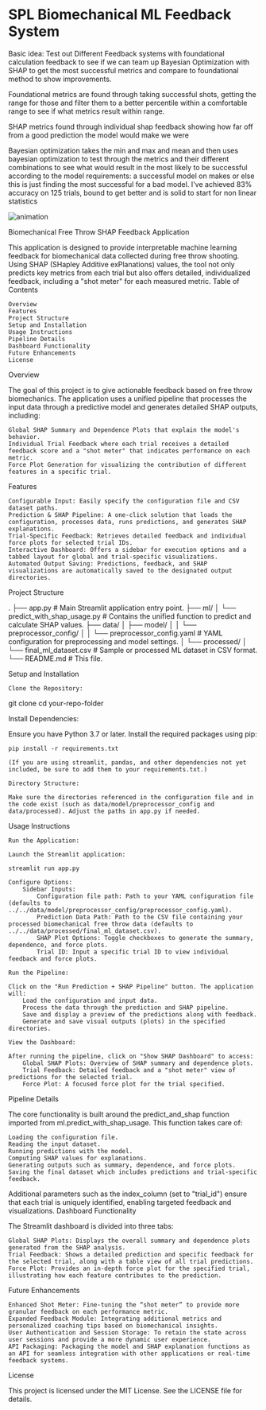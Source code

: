 # SPL Biomechanical ML Feedback System


Basic idea: Test out Different Feedback systems with foundational calculation feedback to see
if we can team up Bayesian Optimization with SHAP to get the most successful metrics and compare to foundational method to show improvements.

Foundational metrics are found through taking successful shots, getting the range for those and filter them to a better percentile within a comfortable range to see if what metrics result within range.

SHAP metrics found through individual shap feedback showing how far off from a good prediction the model would make we were

Bayesian optimization takes the min and max and mean and then uses bayesian optimization to test through the metrics and their different combinations to see what would result in the most likely to be successful according to the model 
    requirements: a successful model on makes or else this is just finding the most successful for a bad model. I've achieved 83% accuracy on 125 trials, bound to get better and is solid to start for non linear statistics



![animation](https://github.com/user-attachments/assets/63d8c67c-9ed5-41f3-a5a9-5c98b8f219d0)



Biomechanical Free Throw SHAP Feedback Application

This application is designed to provide interpretable machine learning feedback for biomechanical data collected during free throw shooting. Using SHAP (SHapley Additive exPlanations) values, the tool not only predicts key metrics from each trial but also offers detailed, individualized feedback, including a "shot meter" for each measured metric.
Table of Contents

    Overview
    Features
    Project Structure
    Setup and Installation
    Usage Instructions
    Pipeline Details
    Dashboard Functionality
    Future Enhancements
    License

Overview

The goal of this project is to give actionable feedback based on free throw biomechanics. The application uses a unified pipeline that processes the input data through a predictive model and generates detailed SHAP outputs, including:

    Global SHAP Summary and Dependence Plots that explain the model's behavior.
    Individual Trial Feedback where each trial receives a detailed feedback score and a "shot meter" that indicates performance on each metric.
    Force Plot Generation for visualizing the contribution of different features in a specific trial.

Features

    Configurable Input: Easily specify the configuration file and CSV dataset paths.
    Prediction & SHAP Pipeline: A one-click solution that loads the configuration, processes data, runs predictions, and generates SHAP explanations.
    Trial-Specific Feedback: Retrieves detailed feedback and individual force plots for selected trial IDs.
    Interactive Dashboard: Offers a sidebar for execution options and a tabbed layout for global and trial-specific visualizations.
    Automated Output Saving: Predictions, feedback, and SHAP visualizations are automatically saved to the designated output directories.

Project Structure

.
├── app.py                  # Main Streamlit application entry point.
├── ml/
│   └── predict_with_shap_usage.py  # Contains the unified function to predict and calculate SHAP values.
├── data/
│   ├── model/
│   │   └── preprocessor_config/
│   │       └── preprocessor_config.yaml   # YAML configuration for preprocessing and model settings.
│   └── processed/
│       └── final_ml_dataset.csv         # Sample or processed ML dataset in CSV format.
└── README.md               # This file.

Setup and Installation

    Clone the Repository:

git clone 
cd your-repo-folder

Install Dependencies:

Ensure you have Python 3.7 or later. Install the required packages using pip:

    pip install -r requirements.txt

    (If you are using streamlit, pandas, and other dependencies not yet included, be sure to add them to your requirements.txt.)

    Directory Structure:

    Make sure the directories referenced in the configuration file and in the code exist (such as data/model/preprocessor_config and data/processed). Adjust the paths in app.py if needed.

Usage Instructions

    Run the Application:

    Launch the Streamlit application:

    streamlit run app.py

    Configure Options:
        Sidebar Inputs:
            Configuration file path: Path to your YAML configuration file (defaults to ../../data/model/preprocessor_config/preprocessor_config.yaml).
            Prediction Data Path: Path to the CSV file containing your processed biomechanical free throw data (defaults to ../../data/processed/final_ml_dataset.csv).
            SHAP Plot Options: Toggle checkboxes to generate the summary, dependence, and force plots.
            Trial ID: Input a specific trial ID to view individual feedback and force plots.

    Run the Pipeline:

    Click on the "Run Prediction + SHAP Pipeline" button. The application will:
        Load the configuration and input data.
        Process the data through the prediction and SHAP pipeline.
        Save and display a preview of the predictions along with feedback.
        Generate and save visual outputs (plots) in the specified directories.

    View the Dashboard:

    After running the pipeline, click on "Show SHAP Dashboard" to access:
        Global SHAP Plots: Overview of SHAP summary and dependence plots.
        Trial Feedback: Detailed feedback and a "shot meter" view of predictions for the selected trial.
        Force Plot: A focused force plot for the trial specified.

Pipeline Details

The core functionality is built around the predict_and_shap function imported from ml.predict_with_shap_usage. This function takes care of:

    Loading the configuration file.
    Reading the input dataset.
    Running predictions with the model.
    Computing SHAP values for explanations.
    Generating outputs such as summary, dependence, and force plots.
    Saving the final dataset which includes predictions and trial-specific feedback.

Additional parameters such as the index_column (set to "trial_id") ensure that each trial is uniquely identified, enabling targeted feedback and visualizations.
Dashboard Functionality

The Streamlit dashboard is divided into three tabs:

    Global SHAP Plots: Displays the overall summary and dependence plots generated from the SHAP analysis.
    Trial Feedback: Shows a detailed prediction and specific feedback for the selected trial, along with a table view of all trial predictions.
    Force Plot: Provides an in-depth force plot for the specified trial, illustrating how each feature contributes to the prediction.

Future Enhancements

    Enhanced Shot Meter: Fine-tuning the “shot meter” to provide more granular feedback on each performance metric.
    Expanded Feedback Module: Integrating additional metrics and personalized coaching tips based on biomechanical insights.
    User Authentication and Session Storage: To retain the state across user sessions and provide a more dynamic user experience.
    API Packaging: Packaging the model and SHAP explanation functions as an API for seamless integration with other applications or real-time feedback systems.

License

This project is licensed under the MIT License. See the LICENSE file for details.
